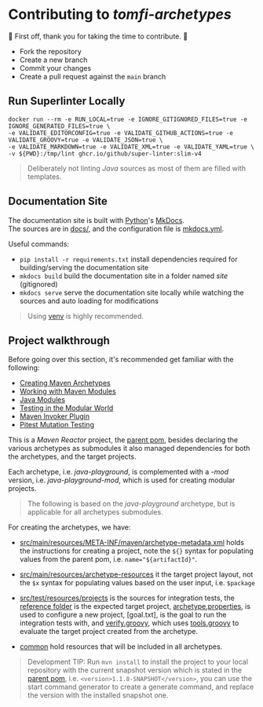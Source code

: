 # Contributing to *tomfi-archetypes*

:clap: First off, thank you for taking the time to contribute. :clap:

- Fork the repository
- Create a new branch
- Commit your changes
- Create a pull request against the `main` branch

## Run Superlinter Locally

```shell
docker run --rm -e RUN_LOCAL=true -e IGNORE_GITIGNORED_FILES=true -e IGNORE_GENERATED_FILES=true \
-e VALIDATE_EDITORCONFIG=true -e VALIDATE_GITHUB_ACTIONS=true -e VALIDATE_GROOVY=true -e VALIDATE_JSON=true \
-e VALIDATE_MARKDOWN=true -e VALIDATE_XML=true -e VALIDATE_YAML=true \
-v ${PWD}:/tmp/lint ghcr.io/github/super-linter:slim-v4
```

> Deliberately not linting *Java* sources as most of them are filled with templates.

## Documentation Site

The documentation site is built with [Python](https://www.python.org/)'s [MkDocs](https://www.mkdocs.org/).<br/>
The sources are in [docs/](https://github.com/TomerFi/auto-me-bot/tree/main/docs), and the configuration file is [mkdocs.yml](https://github.com/TomerFi/auto-me-bot/blob/main/mkdocs.yml).

Useful commands:

- `pip install -r requirements.txt` install dependencies required for building/serving the documentation site
- `mkdocs build` build the documentation site in a folder named *site* (gitignored)
- `mkdocs serve` serve the documentation site locally while watching the sources and auto loading for modifications

> Using [venv](https://docs.python.org/3/tutorial/venv.html) is highly recommended.

## Project walkthrough

Before going over this section, it's recommended get familiar with the following:

- [Creating Maven Archetypes](https://maven.apache.org/guides/mini/guide-creating-archetypes.html)
- [Working with Maven Modules](https://maven.apache.org/guides/mini/guide-multiple-modules.html)
- [Java Modules](https://www.oracle.com/corporate/features/understanding-java-9-modules.html)
- [Testing in the Modular World](https://sormuras.github.io/blog/2018-09-11-testing-in-the-modular-world.html)
- [Maven Invoker Plugin](https://maven.apache.org/shared/maven-invoker/)
- [Pitest Mutation Testing](https://pitest.org/)

This is a *Maven Reactor* project, the [parent pom](https://github.com/TomerFi/tomfi-archetypes/blob/main/pom.xml), besides
declaring the various archetypes as submodules it also managed dependencies for both the archetypes, and the target projects.

Each archetype, i.e. *java-playground*, is complemented with a *-mod* version, i.e. *java-playground-mod*, which is used
for creating modular projects.

> The following is based on the *java-playground* archetype, but is applicable for all archetypes submodules.

For creating the archetypes, we have:

- [src/main/resources/META-INF/maven/archetype-metadata.xml](https://github.com/TomerFi/tomfi-archetypes/blob/main/java-playground/src/main/resources/META-INF/maven/archetype-metadata.xml)
    holds the instructions for creating a project, note the `${}` syntax for populating values from the parent pom, i.e.
    `name="${artifactId}"`.

- [src/main/resources/archetype-resources](https://github.com/TomerFi/tomfi-archetypes/tree/main/java-playground/src/main/resources/archetype-resources)
    it the target project layout, not the `$x` syntax for populating values based on the user input, i.e. `$package`

- [src/test/resources/projects](https://github.com/TomerFi/tomfi-archetypes/tree/main/java-playground/src/test/resources/projects)
    is the sources for integration tests, the [reference folder](https://github.com/TomerFi/tomfi-archetypes/tree/main/java-playground/src/test/resources/projects/run-unittests-it/reference)
    is the expected target project, [archetype.properties](https://github.com/TomerFi/tomfi-archetypes/blob/main/java-playground/src/test/resources/projects/run-unittests-it/archetype.properties),
    is used to configure a new project, [goal.txt], is the goal to run the integration tests with, and [verify.groovy](https://github.com/TomerFi/tomfi-archetypes/blob/main/java-playground/src/test/resources/projects/run-unittests-it/verify.groovy),
    which uses [tools.groovy](https://github.com/TomerFi/tomfi-archetypes/blob/main/java-playground/src/test/resources/projects/run-unittests-it/tools.groovy)
    to evaluate the target project created from the archetype.

- [common](https://github.com/TomerFi/tomfi-archetypes/tree/main/common) hold resources that will be included in all archetypes.

> Development TIP: Run `mvn install` to install the project to your local repository with the current snapshot version
    which is stated in the [parent pom](https://github.com/TomerFi/tomfi-archetypes/blob/main/pom.xml), i.e. `<version>1.1.8-SNAPSHOT</version>`,
    you can use the start command generator to create a generate command, and replace the version with the installed
    snapshot one.
